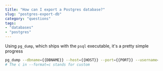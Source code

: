 ```yaml
---
title: "How can I export a Postgres database?"
slug: "postgres-export-db"
category: "questions"
tags:
- "databases"
- "postgres"
---
```


Using `pg_dump`, which ships with the `psql` executable, it's a pretty simple progress

```bash
pg_dump --dbname={{DBNAME}} --host={{HOST}} --port={{PORT}} --username={{USERNAME}} --password --format=c > {{NAME}}.dump
# The c in --format=c stands for custom
```